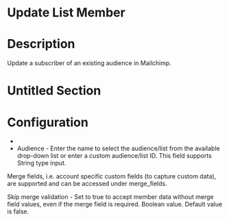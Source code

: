 ﻿# Update List Member

# Description

Update a subscriber of an existing audience in Mailchimp.

# Untitled Section

# Configuration

* 
* Audience - Enter the name to select the audience/list from the available drop-down list or enter a custom audience/list ID. This field supports String type input.





Merge fields, i.e. account specific custom fields (to capture custom data), are
                supported and can be accessed under merge_fields.



Skip merge validation - Set to true to accept member data without
                        merge field values, even if the merge field is required. Boolean value.
                        Default value is false.
